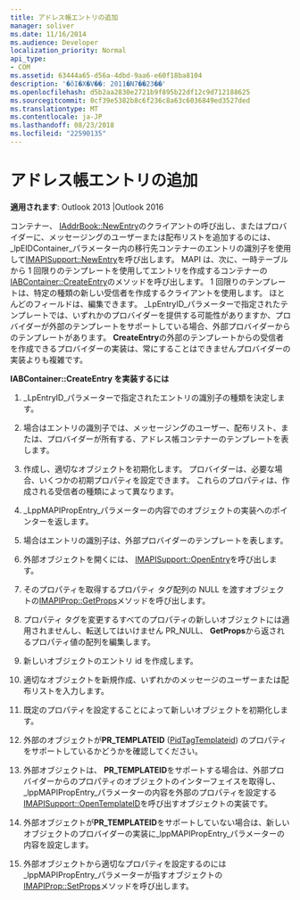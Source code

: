 ```yaml
---
title: アドレス帳エントリの追加
manager: soliver
ms.date: 11/16/2014
ms.audience: Developer
localization_priority: Normal
api_type:
- COM
ms.assetid: 63444a65-d56a-4dbd-9aa6-e60f18ba8104
description: '�ŏI�X�V��: 2011�N7��23��'
ms.openlocfilehash: d5b2aa2830e2721b9f895b22df12c9d712188625
ms.sourcegitcommit: 0cf39e5382b8c6f236c8a63c6036849ed3527ded
ms.translationtype: MT
ms.contentlocale: ja-JP
ms.lasthandoff: 08/23/2018
ms.locfileid: "22590135"
---
```

# <a name="adding-address-book-entries"></a>アドレス帳エントリの追加

  
  
**適用されます**: Outlook 2013 |Outlook 2016 
  
コンテナー、 [IAddrBook::NewEntry](iaddrbook-newentry.md)のクライアントの呼び出し、またはプロバイダーに、メッセージングのユーザーまたは配布リストを追加するのには、 _lpEIDContainer_パラメーター内の移行先コンテナーのエントリの識別子を使用して[IMAPISupport::NewEntry](imapisupport-newentry.md)を呼び出します。 MAPI は、次に、一時テーブルから 1 回限りのテンプレートを使用してエントリを作成するコンテナーの[IABContainer::CreateEntry](iabcontainer-createentry.md)のメソッドを呼び出します。 1 回限りのテンプレートは、特定の種類の新しい受信者を作成するクライアントを使用します。 ほとんどのフィールドは、編集できます。 _LpEntryID_パラメーターで指定されたテンプレートでは、いずれかのプロバイダーを提供する可能性がありますか、プロバイダーが外部のテンプレートをサポートしている場合、外部プロバイダーからのテンプレートがあります。 **CreateEntry**の外部のテンプレートからの受信者を作成できるプロバイダーの実装は、常にすることはできませんプロバイダーの実装よりも複雑です。 
  
 **IABContainer::CreateEntry を実装するには**
  
1. _LpEntryID_パラメーターで指定されたエントリの識別子の種類を決定します。 
    
2. 場合はエントリの識別子では、メッセージングのユーザー、配布リスト、または、プロバイダーが所有する、アドレス帳コンテナーのテンプレートを表します。
    
1. 作成し、適切なオブジェクトを初期化します。 プロバイダーは、必要な場合、いくつかの初期プロパティを設定できます。 これらのプロパティは、作成される受信者の種類によって異なります。 
    
2. _LppMAPIPropEntry_パラメーターの内容でのオブジェクトの実装へのポインターを返します。 
    
3. 場合はエントリの識別子は、外部プロバイダーのテンプレートを表します。
    
1. 外部オブジェクトを開くには、 [IMAPISupport::OpenEntry](imapisupport-openentry.md)を呼び出します。 
    
2. そのプロパティを取得するプロパティ タグ配列の NULL を渡すオブジェクトの[IMAPIProp::GetProps](imapiprop-getprops.md)メソッドを呼び出します。 
    
3. プロパティ タグを変更するすべてのプロパティの新しいオブジェクトには適用されませんし、転送してはいけません PR_NULL、 **GetProps**から返されるプロパティ値の配列を編集します。 
    
4. 新しいオブジェクトのエントリ id を作成します。 
    
5. 適切なオブジェクトを新規作成、いずれかのメッセージのユーザーまたは配布リストを入力します。
    
6. 既定のプロパティを設定することによって新しいオブジェクトを初期化します。
    
7. 外部のオブジェクトが**PR_TEMPLATEID** ([PidTagTemplateid](pidtagtemplateid-canonical-property.md)) のプロパティをサポートしているかどうかを確認してください。 
    
8. 外部オブジェクトは、 **PR_TEMPLATEID**をサポートする場合は、外部プロバイダーからのプロパティのオブジェクトのインターフェイスを取得し、 _lppMAPIPropEntry_パラメーターの内容を外部のプロパティを設定する[IMAPISupport::OpenTemplateID](imapisupport-opentemplateid.md)を呼び出すオブジェクトの実装です。 
    
9. 外部オブジェクトが**PR_TEMPLATEID**をサポートしていない場合は、新しいオブジェクトのプロバイダーの実装に_lppMAPIPropEntry_パラメーターの内容を設定します。 
    
10. 外部オブジェクトから適切なプロパティを設定するのには_lppMAPIPropEntry_パラメーターが指すオブジェクトの[IMAPIProp::SetProps](imapiprop-setprops.md)メソッドを呼び出します。 
    

